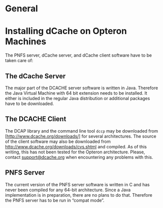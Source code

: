 General
=======

Installing dCache on Opteron Machines
=====================================

The PNFS server, dCache server, and dCache client software have to be taken care of: 

The dCache Server
-----------------

The major part of the DCACHE server software is written in Java. Therefore the Java Virtual Machine with 64 bit extension needs to be installed. It either is included in the regular Java distribution or additional packages have to be downloaded.

The DCACHE Client
-----------------

The DCAP library and the command line tool `dccp` may be downloaded from [http://www.dcache.org/downloads/] for several architectures. The source of the client software may also be downloaded from <http://www.dcache.org/downloads/cvs.shtml> and compiled. As of this writing, this has not been tested for the Opteron architecture. Please, contact <support@dcache.org> when encountering any problems with this.

PNFS Server
-----------

The current version of the PNFS server software is written in C and has never been compiled for any 64-bit architecture. Since a Java implementation is in preparation, there are no plans to do that. Therefore the PNFS server has to be run in “compat mode”.

  [http://www.dcache.org/downloads/]: http://www.dcache.org/downloads.shtml
